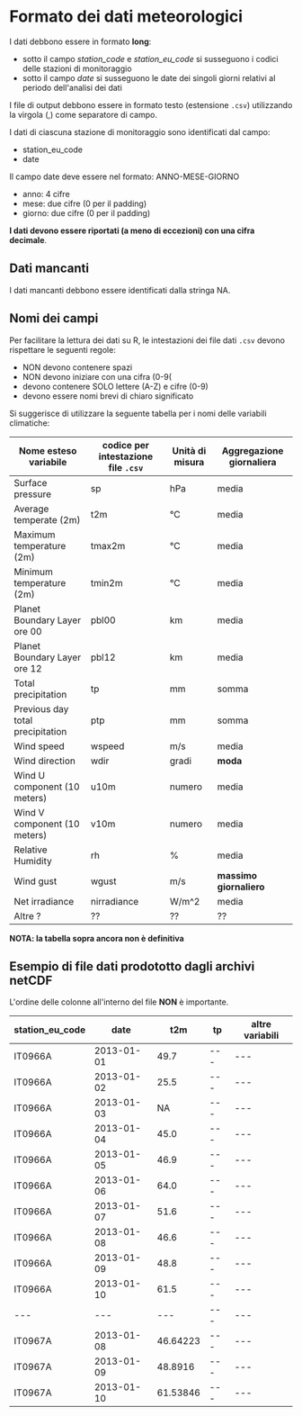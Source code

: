 # Formato dei dati meteorologici

I dati debbono essere in formato **long**: 
- sotto il campo _station_code_ e _station_eu_code_ si susseguono i codici delle stazioni di monitoraggio
- sotto il campo _date_ si susseguono le date dei singoli giorni relativi al periodo dell'analisi dei dati

I file di output debbono essere in formato testo (estensione `.csv`) utilizzando la virgola (,) come separatore di campo.

I dati di ciascuna stazione di monitoraggio sono identificati dal campo:
- station_eu_code
- date

Il campo date deve essere nel formato: ANNO-MESE-GIORNO
- anno: 4 cifre
- mese: due cifre (0 per il padding)
- giorno: due cifre (0 per il padding)

**I dati devono essere riportati (a meno di eccezioni) con una cifra decimale**.

## Dati mancanti

I dati mancanti debbono essere identificati dalla stringa NA.

## Nomi dei campi

Per facilitare la lettura dei dati su R, le intestazioni dei file dati `.csv` devono rispettare le seguenti regole:
- NON devono contenere spazi
- NON devono iniziare con una cifra (0-9( 
- devono contenere SOLO lettere (A-Z) e cifre (0-9)
- devono essere nomi brevi di chiaro significato

Si suggerisce di utilizzare la seguente tabella per i nomi delle variabili climatiche:

| Nome esteso variabile | codice per intestazione file `.csv` | Unità di misura | Aggregazione giornaliera |
| ---| --- | --- | --- |
| Surface pressure | sp | hPa | media |
| Average temperate (2m) | t2m | °C | media |
| Maximum temperature (2m) | tmax2m | °C | media |
| Minimum temperature (2m) | tmin2m |  °C | media |
| Planet Boundary Layer ore 00 | pbl00 | km | media |
| Planet Boundary Layer ore 12 | pbl12 | km | media |
| Total precipitation | tp | mm | somma |
| Previous day total precipitation | ptp | mm | somma |
| Wind speed | wspeed | m/s | media |
| Wind direction | wdir | gradi | **moda** |
| Wind U component (10 meters) | u10m | numero | media |
| Wind V component (10 meters) | v10m | numero | media |
| Relative Humidity | rh | % | media |
| Wind gust | wgust | m/s | **massimo giornaliero**  | media |
| Net irradiance | nirradiance | W/m^2 | media |
| Altre ? | ?? | ?? | ?? |

**NOTA: la tabella sopra ancora non è definitiva**

## Esempio di file dati prodototto dagli archivi netCDF

L'ordine delle colonne all'interno del file **NON** è importante.

|station_eu_code|date|t2m|tp|altre variabili|
|---|---|---|---|---|
|IT0966A|2013-01-01|49.7|---|---|
|IT0966A|2013-01-02|25.5|---|---|
|IT0966A|2013-01-03|NA|---|---|
|IT0966A|2013-01-04|45.0|---|---|
|IT0966A|2013-01-05|46.9|---|---|
|IT0966A|2013-01-06|64.0|---|---|
|IT0966A|2013-01-07|51.6|---|---|
|IT0966A|2013-01-08|46.6|---|---|
|IT0966A|2013-01-09|48.8|---|---|
|IT0966A|2013-01-10|61.5|---|---|
|---|---|---|---|---|
|IT0967A|2013-01-08|46.64223|---|---|
|IT0967A|2013-01-09|48.8916|---|---|
|IT0967A|2013-01-10|61.53846|---|---|
